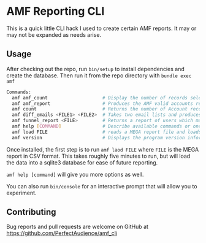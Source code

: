 # AMF Reporting CLI

This is a quick little CLI hack I used to create certain AMF reports. It may or may not be expanded as needs arise.

## Usage

After checking out the repo, run `bin/setup` to install dependencies and create the database.
Then run it from the repo directory with `bundle exec amf`

```bash
Commands:
  amf amf_count                    # Display the number of records selected for the AMF Report
  amf amf_report                   # Produces the AMF valid accounts report
  amf count                        # Returns the number of Account records in the system
  amf diff_emails <FILE1> <FILE2>  # Takes two email lists and produces a list of those who appear in FILE1 but do not appear in FILE2
  amf funnel_report <FILE>         # Returns a report of users which match records in FILE against the MEGA data
  amf help [COMMAND]               # Describe available commands or one specific command
  amf load FILE                    # reads a MEGA report file and loads it into the working database
  amf version                      # Displays the program version information
```

Once installed, the first step is to run `amf laod FILE` where `FILE` is the MEGA report in CSV format.
This takes roughly five minutes to run, but will load the data into a sqlite3 database for ease of future reporting.

`amf help [command]` will give you more options as well.

You can also run `bin/console` for an interactive prompt that will allow you to experiment.

## Contributing

Bug reports and pull requests are welcome on GitHub at https://github.com/PerfectAudience/amf_cli
